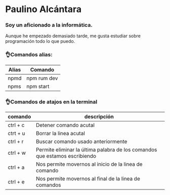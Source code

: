 # Paulino Alcántara

<!--para verlo en el navegador hay que indicar la dirección, el archivo y el index.  http://localhost:8080/paulino/index.html -->

### Soy un **aficionado a la informática**.
Aunque he empezado demasiado tarde, me gusta estudiar sobre programación todo lo que puedo. 

### 👌Comandos alias:

|Alias|Comando|
|---|----|
|npmd|npm rum dev|
|npms|npm start|

### 👌Comandos de atajos en la terminal

|comando|descripción|
|--------|--------|
|ctrl + c|Detener comando acutal|
|ctrt + u|Borrar la linea acutal|
|ctrl + r|Buscar comando usado anteriormente|
|ctrl + w|Permite eliminar la última palabra de los comandos que estamos escribiendo|
|ctrl + a|Nos permite movernos al inicio de la linea de comando|
|ctrl + e|Nos permite movernos al final de la linea de comandos|

